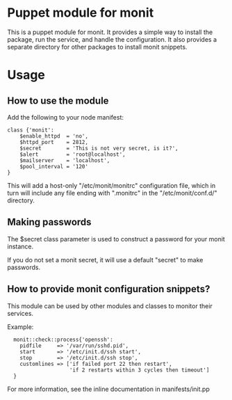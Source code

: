  Puppet module for monit
=========================

This is a puppet module for monit.  It provides a simple way to install the
package, run the service, and handle the configuration.  It also provides a
separate directory for other packages to install monit snippets.

Usage
=====

How to use the module
---------------------

Add the following to your node manifest:

```shell
class {'monit':
    $enable_httpd  = 'no',
    $httpd_port    = 2812,
    $secret        = 'This is not very secret, is it?',
    $alert         = 'root@localhost',
    $mailserver    = 'localhost',
    $pool_interval = '120'
}
```

This will add a host-only "/etc/monit/monitrc" configuration file, which in
turn will include any file ending with ".monitrc" in the "/etc/monit/conf.d/"
directory.

Making passwords
----------------

The $secret class parameter is used to construct a password for your monit
instance.

If you do not set a monit secret, it will use a default "secret" to make
passwords.

How to provide monit configuration snippets?
--------------------------------------------

This module can be used by other modules and classes to monitor their services.

Example:

```shell
  monit::check::process{'openssh':
    pidfile     => '/var/run/sshd.pid',
    start       => '/etc/init.d/ssh start',
    stop        => '/etc/init.d/ssh stop',
    customlines => ['if failed port 22 then restart',
                    'if 2 restarts within 3 cycles then timeout']
  }
```

For more information, see the inline documentation in manifests/init.pp
